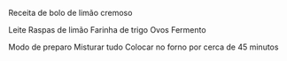 Receita de bolo de limão cremoso

Leite
Raspas de limão
Farinha de trigo
Ovos
Fermento

Modo de preparo
Misturar tudo
Colocar no forno por cerca de 45 minutos